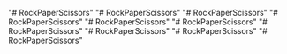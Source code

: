 "# RockPaperScissors" 
"# RockPaperScissors" 
"# RockPaperScissors" 
"# RockPaperScissors" 
"# RockPaperScissors" 
"# RockPaperScissors" 
"# RockPaperScissors" 
"# RockPaperScissors" 
"# RockPaperScissors" 
"# RockPaperScissors" 

